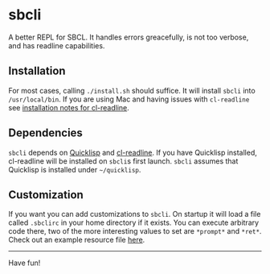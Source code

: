# sbcli

A better REPL for SBCL. It handles errors greacefully, is not too verbose,
and has readline capabilities.

## Installation

For most cases, calling `./install.sh` should suffice. It will
install `sbcli` into `/usr/local/bin`. If you are using Mac and having issues with `cl-readline` see [installation notes for cl-readline](https://github.com/mrkkrp/cl-readline#installation).

## Dependencies

`sbcli` depends on [Quicklisp](http://quicklisp.org/) and [cl-readline](https://github.com/mrkkrp/cl-readline).
If you have Quicklisp installed, cl-readline will be installed
on `sbcli`s first launch. `sbcli` assumes that Quicklisp is
installed under `~/quicklisp`.

## Customization

If you want you can add customizations to `sbcli`. On startup
it will load a file called `.sbclirc` in your home directory
if it exists. You can execute arbitrary code there, two of
the more interesting values to set are `*prompt*` and `*ret*`.
Check out an example resource file [here](https://github.com/hellerve/sbcli/blob/master/examples/.sbclirc).

<hr/>

Have fun!
